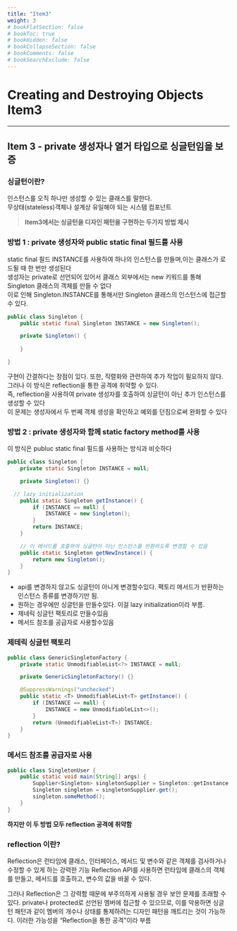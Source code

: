 ```yaml
---
title: "Item3"
weight: 3
# bookFlatSection: false
# bookToc: true
# bookHidden: false
# bookCollapseSection: false
# bookComments: false
# bookSearchExclude: false
---
```

# Creating and Destroying Objects Item3
* * *

## **Item 3 - private 생성자나 열거 타입으로 싱글턴임을 보증**

### **싱글턴이란?**
인스턴스를 오직 하나만 생성할 수 있는 클래스를 말한다.   
무상태(stateless)객체나 설계상 유일해야 되는 시스템 컴포넌트   

> **Item3에서는 싱글턴을 디자인 패턴을 구현하는 두가지 방법 제시**


### **방법 1 :  private 생성자와 public static final 필드를 사용**
static final 필드 INSTANCE를 사용하여 하나의 인스턴스를 만들며,이는 클래스가 로드될 때 한 번만 생성된다   
생성자는 private로 선언되어 있어서 클래스 외부에서는 new 키워드를 통해 Singleton 클래스의 객체를 만들 수 없다   
 이로 인해 Singleton.INSTANCE를 통해서만 Singleton 클래스의 인스턴스에 접근할 수 있다.
```java
public class Singleton {
    public static final Singleton INSTANCE = new Singleton();

    private Singleton() {
    
    }

}
```

구현이 간결하다는 장점이 있다. 또한, 직렬화와 관련하여 추가 작업이 필요하지 않다.        
그러나 이 방식은 reflection을 통한 공격에 취약할 수 있다.    
즉, reflection을 사용하여 private 생성자를 호출하여 싱글턴이 아닌 추가 인스턴스를 생성할 수 있다   
이 문제는 생성자에서 두 번째 객체 생성을 확인하고 예외를 던짐으로써 완화할 수 있다   



### **방법 2 : private 생성자와 함께 static factory method를 사용**

이 방식은 publuc static final 필드를 사용하는 방식과 비슷하다   
```java
public class Singleton {
    private static Singleton INSTANCE = null;

    private Singleton() {}

  // lazy initialization
    public static Singleton getInstance() {
        if (INSTANCE == null) {
            INSTANCE = new Singleton();
        }
        return INSTANCE;
    }

    // 이 메서드를 호출하여 싱글턴이 아닌 인스턴스를 반환하도록 변경할 수 있음
    public static Singleton getNewInstance() {
        return new Singleton();
    }
}
```
*  api를 변경하지 않고도 싱글턴이 아니게 변경할수있다. 팩토리 메서드가 반환하는 인스턴스 종류를 변경하기만 됨.
* 원하는 경우에만 싱글턴을 만들수있다. 이걸 lazy initialization이라 부름.
* 제네릭 싱글턴 팩토리로 만들수있음
* 메서드 참조를 공급자로 사용할수있음

### **제테릭 싱글턴 팩토리**
```java
public class GenericSingletonFactory {
    private static UnmodifiableList<?> INSTANCE = null;

    private GenericSingletonFactory() {}

    @SuppressWarnings("unchecked")
    public static <T> UnmodifiableList<T> getInstance() {
        if (INSTANCE == null) {
            INSTANCE = new UnmodifiableList<>();
        }
        return (UnmodifiableList<T>) INSTANCE;
    }
}
```
### **메서드 참조를 공급자로 사용** 
```java
public class SingletonUser {
    public static void main(String[] args) {
        Supplier<Singleton> singletonSupplier = Singleton::getInstance;
        Singleton singleton = singletonSupplier.get();
        singleton.someMethod();
    }
}
```

**하지만 이 두 방법 모두 reflection 공격에 취약함**   

### **reflection 이란?** 
Reflection은 런타임에 클래스, 인터페이스, 메서드 및 변수와 같은 객체를 검사하거나 수정할 수 있게 하는 강력한 기능
Reflection API를 사용하면 런타임에 클래스의 객체를 만들고, 메서드를 호출하고, 변수의 값을 바꿀 수 있다.

그러나 Reflection은 그 강력함 때문에 부주의하게 사용될 경우 보안 문제를 초래할 수 있다.
private나 protected로 선언된 멤버에 접근할 수 있으므로, 이를 악용하면 싱글턴 패턴과 같이 멤버의 개수나 상태를 통제하려는 디자인 패턴을 깨트리는 것이 가능하다.
이러한 가능성을 “Reflection을 통한 공격"이라 부름


